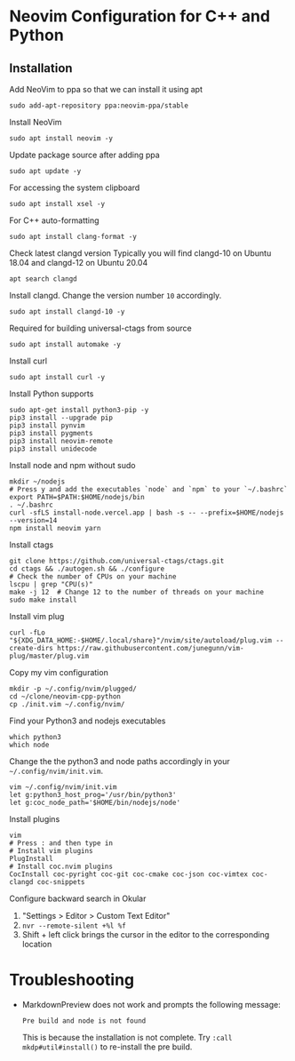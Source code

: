 # Neovim Configuration for C++ and Python

## Installation

Add NeoVim to ppa so that we can install it using apt
```
sudo add-apt-repository ppa:neovim-ppa/stable
```

Install NeoVim
```
sudo apt install neovim -y
```

Update package source after adding ppa
```
sudo apt update -y
```

For accessing the system clipboard
```
sudo apt install xsel -y
```

For C++ auto-formatting
```
sudo apt install clang-format -y
```

Check latest clangd version Typically you will find clangd-10 on Ubuntu 18.04 and clangd-12 on Ubuntu 20.04
```
apt search clangd
```

Install clangd. Change the version number `10` accordingly. 
```
sudo apt install clangd-10 -y
```

Required for building universal-ctags from source
```
sudo apt install automake -y
```

Install curl
```
sudo apt install curl -y
```

Install Python supports
```
sudo apt-get install python3-pip -y
pip3 install --upgrade pip
pip3 install pynvim
pip3 install pygments
pip3 install neovim-remote
pip3 install unidecode
```

Install node and npm without sudo
```
mkdir ~/nodejs
# Press y and add the executables `node` and `npm` to your `~/.bashrc`
export PATH=$PATH:$HOME/nodejs/bin
. ~/.bashrc
curl -sfLS install-node.vercel.app | bash -s -- --prefix=$HOME/nodejs --version=14
npm install neovim yarn
```

Install ctags
```
git clone https://github.com/universal-ctags/ctags.git
cd ctags && ./autogen.sh && ./configure
# Check the number of CPUs on your machine
lscpu | grep "CPU(s)"
make -j 12  # Change 12 to the number of threads on your machine
sudo make install
```

Install vim plug
```
curl -fLo "${XDG_DATA_HOME:-$HOME/.local/share}"/nvim/site/autoload/plug.vim --create-dirs https://raw.githubusercontent.com/junegunn/vim-plug/master/plug.vim
```

Copy my vim configuration
```
mkdir -p ~/.config/nvim/plugged/
cd ~/clone/neovim-cpp-python
cp ./init.vim ~/.config/nvim/
```

Find your Python3 and nodejs executables
```
which python3
which node
```

Change the the python3 and node paths accordingly in your `~/.config/nvim/init.vim`.
```
vim ~/.config/nvim/init.vim
let g:python3_host_prog='/usr/bin/python3'
let g:coc_node_path='$HOME/bin/nodejs/node'
```
Install plugins
```
vim
# Press : and then type in
# Install vim plugins
PlugInstall
# Install coc.nvim plugins
CocInstall coc-pyright coc-git coc-cmake coc-json coc-vimtex coc-clangd coc-snippets
```

Configure backward search in Okular

1. "Settings > Editor > Custom Text Editor"
2. `nvr --remote-silent +%l %f`
3. Shift + left click brings the cursor in the editor to the corresponding location


# Troubleshooting
* MarkdownPreview does not work and prompts the following message:
    ```
    Pre build and node is not found
    ```
  This is because the installation is not complete. Try `:call mkdp#util#install()` to re-install the pre build.
